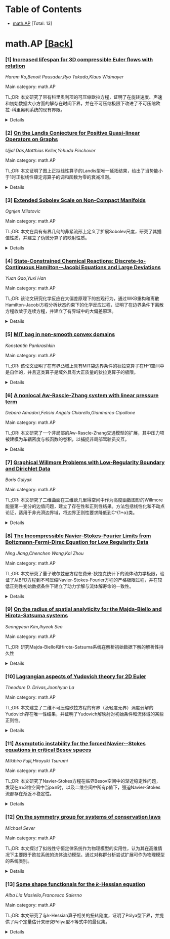 <div id=toc></div>

# Table of Contents

- [math.AP](#math.AP) [Total: 13]


<div id='math.AP'></div>

# math.AP [[Back]](#toc)

### [1] [Increased lifespan for 3D compressible Euler flows with rotation](https://arxiv.org/abs/2509.20505)
*Haram Ko,Benoit Pausader,Ryo Takada,Klaus Widmayer*

Main category: math.AP

TL;DR: 本文研究了带有科里奥利项的可压缩欧拉方程，证明了在旋转速度、声速和初始数据大小方面的解存在时间下界，并在不可压缩极限下改进了不可压缩欧拉-科里奥利系统的现有界限。


<details>
  <summary>Details</summary>
Motivation: 研究可压缩欧拉方程在科里奥利力作用下的解的存在时间，并在线性化方程中获得精确的色散衰减估计。

Method: 通过分析线性化方程的色散衰减特性，推导解的存在时间下界。

Result: 获得了与旋转速度、声速和初始数据大小相关的解存在时间下界，并在不可压缩极限下改进了现有结果。

Conclusion: 该方法为可压缩欧拉-科里奥利系统提供了更精确的解存在时间估计，并在不可压缩情况下改进了现有理论界限。

Abstract: We consider the compressible Euler equation with a Coriolis term and prove a
lower bound on the time of existence of solutions in terms of the speed of
rotation, sound speed and size of the initial data. Along the way, we obtain
precise dispersive decay estimates for the linearized equation. In the
incompressible limit, this improves current bounds for the incompressible
Euler-Coriolis system as well.

</details>


### [2] [On the Landis Conjecture for Positive Quasi-linear Operators on Graphs](https://arxiv.org/abs/2509.20559)
*Ujjal Das,Matthias Keller,Yehuda Pinchover*

Main category: math.AP

TL;DR: 本文证明了图上正拟线性算子的Landis型唯一延拓结果，给出了当势能小于1时正拟线性薛定谔算子的调和函数为零的衰减准则。


<details>
  <summary>Details</summary>
Motivation: 研究图上正拟线性算子的唯一延拓性质，利用临界性理论（如Liouville比较定理）来分析调和函数的性质。

Method: 应用临界性理论和简化的能量方法，通过衰减准则来确保调和函数的平凡性。

Result: 证明了当势能小于1时，正拟线性薛定谔算子的调和函数必须为零，特别讨论了模型图和正则树的情况。

Conclusion: 通过衰减准则和临界性理论，成功建立了图上正拟线性算子的Landis型唯一延拓定理，为模型图和正则树等特殊结构提供了应用实例。

Abstract: We prove a Landis type unique continuation result for positive quasi-linear
operators on graphs. Specifically, we give decay criteria that ensures when a
harmonic function for a positive quasilinear Schr\"odinger operator with
potential less than 1 is trivially zero. The assumption of positivity of the
operator allows the application of criticality theory such as the Liouville
comparison theorem. Furthermore, our results fundamentally build on the so
called simplified energy. As an application we discuss the case of model graphs
and in particular regular trees.

</details>


### [3] [Extended Sobolev Scale on Non-Compact Manifolds](https://arxiv.org/abs/2509.20598)
*Ognjen Milatovic*

Main category: math.AP

TL;DR: 本文在具有有界几何的非紧流形上定义了扩展Sobolev尺度，研究了其插值性质，并建立了伪微分算子的映射性质。


<details>
  <summary>Details</summary>
Motivation: 将Mikhailets和Murach在紧流形上定义的扩展Sobolev尺度推广到非紧流形，研究其插值空间特性和伪微分算子的性质。

Method: 在具有有界几何的流形上定义扩展Sobolev尺度H^φ(X)，利用插值理论分析Hilbert函数空间，研究伪微分算子的映射性质，并通过椭圆型算子定义扩展A尺度。

Result: 获得了Sobolev空间对的所有插值空间的完整描述，证明了扩展Sobolev尺度与扩展A尺度的范数等价性，并将紧流形上的性质推广到有界几何流形。

Conclusion: 成功将扩展Sobolev尺度的理论框架扩展到非紧流形，为伪微分算子理论和函数空间插值理论提供了新的工具和结果。

Abstract: Adapting the definition of ``extended Sobolev scale" on compact manifolds by
Mikhailets and Murach to the setting of a (generally non-compact) manifold of
bounded geometry $X$, we define the ``extended Sobolev scale" $H^{\varphi}(X)$,
where $\varphi$ is a function which is $RO$-varying at infinity. With the help
of the scale $H^{\varphi}(X)$, we obtain a description of all Hilbert
function-spaces that serve as interpolation spaces with respect to a pair of
Sobolev spaces $[H^{(s_0)}(X), H^{(s_1)}(X)]$, with $s_0<s_1$. We use this
interpolation property to establish a mapping property of proper uniform
pseudo-differential operators (PUPDOs) in the context of the scale
$H^{\varphi}(X)$. Additionally, using a first-order positive-definite PUPDO $A$
of elliptic type we define the ``extended $A$-scale" $H^{\varphi}_{A}(X)$ and
show that it coincides, up to norm equivalence, with the scale
$H^{\varphi}(X)$. Besides the mentioned results, we show that further
properties of the $H^{\varphi}$-scale, originally established by Mikhailets and
Murach on $\mathbb{R}^n$ and on compact manifolds, carry over to manifolds of
bounded geometry.

</details>


### [4] [State-Constrained Chemical Reactions: Discrete-to-Continuous Hamilton--Jacobi Equations and Large Deviations](https://arxiv.org/abs/2509.20747)
*Yuan Gao,Yuxi Han*

Main category: math.AP

TL;DR: 该论文研究化学反应在大偏差原理下的宏观行为，通过WKB重构和离散Hamilton-Jacobi方程分析状态约束下的化学反应过程，证明了在边界条件下离散方程收敛于连续方程，并建立了有界域中的大偏差原理。


<details>
  <summary>Details</summary>
Motivation: 研究化学反应在热力学极限下的宏观统计行为，特别是状态约束条件下的随机过程，为理解复杂化学系统的概率特性提供理论基础。

Method: 采用WKB重构方法，将重标度过程的后向方程转化为离散Hamilton-Jacobi方程，通过网格尺寸趋于零的极限分析，建立变分表示和大偏差原理。

Result: 证明了在适当参数化下，离散Hamilton-Jacobi方程的解收敛于带有Neumann边界条件的连续方程的解，并建立了有界域中化学反应过程的大偏差原理。

Conclusion: 该工作为状态约束化学反应的宏观行为分析提供了严格的数学框架，将离散随机过程与连续偏微分方程理论联系起来，扩展了大偏差原理在化学反应系统中的应用。

Abstract: We study the macroscopic behavior of chemical reactions modeled as random
time-changed Poisson processes on discrete state spaces. Using the WKB
reformulation, the backward equation of the rescaled process leads to a
discrete Hamilton--Jacobi equation with state constraints. As the grid size
tends to zero, the limiting solution and its associated variational
representation are closely connected to the good rate function of the large
deviation principle for state-constrained chemical reactions in the
thermodynamic limit. In this work, we focus on the limiting behavior of
discrete Hamilton--Jacobi equations defined on bounded domains with
state-constraint boundary conditions. For a single chemical reaction, we show
that, under a suitable reparametrization, the solution of the discrete
Hamilton--Jacobi equation converges to the solution of a continuous
Hamilton--Jacobi equation with a Neumann boundary condition. Building on this
convergence result and the associated variational representation, we establish
the large deviation principle for the rescaled chemical reaction process in
bounded domains.

</details>


### [5] [MIT bag in non-smooth convex domains](https://arxiv.org/abs/2509.20958)
*Konstantin Pankrashkin*

Main category: math.AP

TL;DR: 该论文证明了在有界凸域上具有MIT袋边界条件的狄拉克算子在H^1空间中是自伴的，并且这类算子是域外具有大正质量的狄拉克算子的极限。


<details>
  <summary>Details</summary>
Motivation: 先前类似结果仅适用于光滑域，本文旨在将结果推广到凸域情形，扩展了狄拉克算子理论的适用范围。

Method: 通过分析狄拉克算子在有界凸域上具有MIT袋边界条件的性质，证明其在H^1空间中的自伴性，并建立其与域外大质量狄拉克算子的极限关系。

Result: 成功证明了在有界凸域上，具有MIT袋边界条件的狄拉克算子是自伴的，并且是域外大质量狄拉克算子的极限。

Conclusion: 该研究将狄拉克算子自伴性和极限行为的已知结果从光滑域推广到了凸域，为相关数学物理问题提供了更一般的理论框架。

Abstract: The Dirac operator with MIT bag boundary condition in a bounded convex domain
is shown to be always self-adjoint in the $H^1$-setting. This allows one to
show that such operators appear as limit of Dirac operators with large positive
mass outside the domain. Similar results were previously known for smooth
domains only.

</details>


### [6] [A nonlocal Aw-Rascle-Zhang system with linear pressure term](https://arxiv.org/abs/2509.20973)
*Debora Amadori,Felisia Angela Chiarello,Gianmarco Cipollone*

Main category: math.AP

TL;DR: 本文研究了一个非局部的Aw-Rascle-Zhang交通模型的扩展，其中压力项被建模为车辆密度与核函数的卷积，以捕捉非局部驾驶员交互。


<details>
  <summary>Details</summary>
Motivation: 通过引入非局部压力项来更好地模拟驾驶员之间的非局部交互行为，结构上与Euler-alignment系统保持一致。

Method: 使用粘性粒子逼近方法构建累积密度的熵解，并证明近似解收敛到非局部系统的弱解。

Result: 建立了非局部系统的适定性、稳定性估计和熵选择原理。

Conclusion: 成功构建了非局部交通模型的熵解，并证明了其数学性质，为交通流建模提供了新的理论框架。

Abstract: In this paper, we study a nonlocal extension of the Aw-Rascle-Zhang traffic
model, where the pressure-like term is modeled as a convolution between vehicle
density and a kernel function. This formulation captures nonlocal driver
interactions and aligns structurally with the Euler-alignment system studied in
[23]. Using a sticky particle approximation, we construct entropy solutions to
the equation for the cumulative density and prove convergence of approximate
solutions to weak solutions of the nonlocal system. The analysis includes
well-posedness, stability estimates, and an entropic selection principle.

</details>


### [7] [Graphical Willmore Problems with Low-Regularity Boundary and Dirichlet Data](https://arxiv.org/abs/2509.21018)
*Boris Gulyak*

Main category: math.AP

TL;DR: 本文研究了二维曲面在三维欧几里得空间中作为高度函数图形的Willmore能量第一变分的边值问题，建立了存在性和正则性结果。方法包括线性化和不动点论证，适用于非光滑边界域，将边界正则性要求降低到C^{1+α}类。


<details>
  <summary>Details</summary>
Motivation: 研究带有固定夹紧边界条件的二维曲面Willmore能量变分问题，特别是在非光滑边界域上的图形表示，旨在弱化边界和Dirichlet数据的正则性假设。

Method: 通过线性化和不动点论证构造解，利用Koch和Lamm的结果将Willmore方程重写为散度形式，应用加权二阶Sobolev空间，扩展了存在性理论到Lipschitz边界域。

Result: 成功建立了在C^{1+α}类边界条件下的解的存在性和正则性，解在内部保持光滑，并将理论扩展到纯加权Sobolev框架下的Lipschitz边界域。

Conclusion: 该方法有效弱化了边界正则性要求，适用于其他高阶几何PDE，如图形Helfrich和表面扩散方程，为相关几何分析问题提供了更广泛的适用性。

Abstract: We establish existence and regularity results for boundary value problems
arising from the first variation of the Willmore energy in the graphical
setting. Our focus lies on two-dimensional surfaces with fixed clamped boundary
conditions, embedded in three-dimensional Euclidean space, and represented as
graphs of height functions over domains with non-smooth boundaries. Our
approach involves constructing solutions through linearization and a
fixed-point argument, requiring small boundary data in suitable functional
spaces. Building on the results of Koch and Lamm \cite{koch2012geometric}, we
rewrite the Willmore equation for graphs in a divergence form that allows the
application of weighted second-order Sobolev spaces. This reformulation
significantly weakens the regularity assumptions on both the boundary and the
Dirichlet data, reducing them to the $C^{1+\alpha}$-class, while the solution
remains smooth in the interior. Moreover, we extend the existence theory to
domains with merely Lipschitz boundaries within a purely weighted Sobolev
framework. Our approach is also applicable to other higher-order geometric
PDEs, including the graphical Helfrich and surface diffusion equations.

</details>


### [8] [The Incompressible Navier-Stokes-Fourier Limits from Boltzmann-Fermi-Dirac Equation for Low Regularity Data](https://arxiv.org/abs/2509.21030)
*Ning Jiang,Chenchen Wang,Kai Zhou*

Main category: math.AP

TL;DR: 本文研究了量子玻尔兹曼方程在费米-狄拉克统计下的流体动力学极限，验证了从BFD方程到不可压缩Navier-Stokes-Fourier方程的严格极限过程，并在较低正则性初始数据条件下建立了动力学解与流体解寿命的一致性。


<details>
  <summary>Details</summary>
Motivation: 研究量子玻尔兹曼方程在硬球和硬势情况下的流体动力学极限，特别关注费米-狄拉克统计下的数学严格性，并改进先前结果中对初始数据正则性的要求。

Method: 通过分析线性化碰撞算子与输运算子的谱特性及其相关半群，结合不动点论证和时间迭代方法，建立动力学方程与流体方程之间的联系。

Result: 成功验证了从BFD方程到不可压缩Navier-Stokes-Fourier方程的严格极限过程，且在较低正则性初始数据条件下证明了动力学解与流体解寿命的一致性。

Conclusion: 本文在较弱正则性条件下建立了量子玻尔兹曼方程的流体动力学极限理论，为相关物理系统的数学描述提供了更一般的理论框架。

Abstract: We consider the hydrodynamic limits of the quantum Boltzmann equation with
Fermi-Dirac statistics for hard sphere and hard potentials in the whole space.
By analyzing the spectrum of the linearized collision operator combined with
the transport operator and its associated semigroup, the incompressible
Navier-Stokes-Fourier limits from the BFD equation is verified rigorously.
Compared to the results in [Jiang-Xiong-Zhou,J. Differ. Equ.,2022], this paper
works with a lower regularity for the initial data. In addition, the
fixed-point arguments together with a time iteration ensure us to obtain the
lifespan of kinetic solution coincides with those of limiting fluid solution.

</details>


### [9] [On the radius of spatial analyticity for the Majda-Biello and Hirota-Satsuma systems](https://arxiv.org/abs/2509.21095)
*Seongyeon Kim,Ihyeok Seo*

Main category: math.AP

TL;DR: 研究Majda-Biello和Hirota-Satsuma系统在解析初始数据下解的解析性持久性


<details>
  <summary>Details</summary>
Motivation: 这是首次在耦合KdV系统中建立解析性持久性结果

Method: 研究耦合KdV系统的解析性持久性

Result: 建立了Majda-Biello和Hirota-Satsuma系统解的解析性持久性

Conclusion: 这是首次在耦合KdV系统中证明了解析性持久性

Abstract: We investigate the persistence of spatial analyticity for solutions to the
Majda-Biello and Hirota-Satsuma systems with analytic initial data. This result
is the first to establish analyticity persistence in such coupled KdV systems.

</details>


### [10] [Lagrangian aspects of Yudovich theory for 2D Euler](https://arxiv.org/abs/2509.21121)
*Theodore D. Drivas,Joonhyun La*

Main category: math.AP

TL;DR: 本文建立了二维不可压缩欧拉方程的有界（及轻度无界）涡度弱解的Yudovich存在唯一性结果，并证明了Yudovich解映射对初始条件和流体域的某些正则性。


<details>
  <summary>Details</summary>
Motivation: 研究二维不可压缩欧拉方程的有界和轻度无界涡度弱解的存在唯一性问题，并分析解映射对参数的正则性。

Method: 建立Yudovich型存在唯一性定理，通过分析解映射对初始条件和流体域的依赖性来获得正则性结果。

Result: 证明了有界和轻度无界涡度弱解的存在唯一性，并获得了Yudovich解映射的正则性性质。

Conclusion: 该工作扩展了Yudovich经典结果，为二维欧拉方程的弱解理论提供了更完整的框架，并揭示了解映射的正则性特征。

Abstract: In this note, we establish Yudovich's existence and uniqueness result for
bounded (as well as mildly unbounded) vorticity weak solution of the
two-dimensional incompressible Euler equations. As a biproduct of our proof, we
establish some regularity results for the Yudovich solution map as it depends
of the initial conditions and the fluid domain.

</details>


### [11] [Asymptotic instability for the forced Navier--Stokes equations in critical Besov spaces](https://arxiv.org/abs/2509.21272)
*Mikihiro Fujii,Hiroyuki Tsurumi*

Main category: math.AP

TL;DR: 本文研究了Navier-Stokes方程在临界Besov空间中的渐近稳定性问题，发现在n≥3维空间中当p≥n时，以及二维空间中所有p值下，强迫Navier-Stokes流都存在渐近不稳定性。


<details>
  <summary>Details</summary>
Motivation: 渐近稳定性是流体力学数学分析中的经典问题。传统理论认为当外力在时间无穷大时衰减，小强迫Navier-Stokes流也会在临界Besov空间中强收敛到零。但这一结论在某些参数范围内可能不成立。

Method: 通过构造反例方法，展示存在任意小的外力其临界Besov范数随时间衰减，但对应的Navier-Stokes流却在临界Besov空间中振荡且不强收敛。特别分析了n≥3维和二维情况的不同表现。

Result: 证明了在n≥3维且p≥n时，以及二维所有p值下，强迫Navier-Stokes流在临界Besov空间中存在渐近不稳定性。这种不稳定性不是由线性项引起，而是由外力引起的非线性相互作用导致。

Conclusion: 临界Besov空间中Navier-Stokes方程的渐近稳定性具有参数依赖性，在特定参数范围内传统稳定性结论失效，揭示了非线性流体力学中更复杂的渐近行为。

Abstract: The asymptotic stability is one of the classical problems in the field of
mathematical analysis of fluid mechanics. In $\mathbb{R}^n$ with $n \geq 3$, it
is easily proved by the standard argument that if the given small external
force decays at temporal infinity, then the small forced Navier--Stokes flow
also strongly converges to zero as time tends to infinity in the framework of
the critical Besov spaces $\dot{B}_{p,q}^{n/p-1}(\mathbb{R}^n)$ with $1 \leq p
< n$ and $1 \leq q < \infty$. In the present paper, we show that this
asymptotic stability fails for $p \geq n$ with $n \geq 3$ in the sense that
there exist arbitrary small external forces whose critical Besov norm decays in
large time, whereas the corresponding Navier--Stokes flows oscillate and do not
strongly converge as $t \to \infty$ in the framework of the critical Besov
spaces $\dot{B}_{p,q}^{n/p-1}(\mathbb{R}^n)$. Moreover, we find that the
situation is different in the two-dimensional case $n=2$ and show the forced
Navier--Stokes flow is asymptotically unstable in
$\dot{B}_{p,1}^{2/p-1}(\mathbb{R}^2)$ for all $1 \leq p \leq \infty$. Our
instability does not appear in the linear level but is caused by the nonlinear
interaction from external forces.

</details>


### [12] [On the symmetry group for systems of conservation laws](https://arxiv.org/abs/2509.21283)
*Michael Sever*

Main category: math.AP

TL;DR: 本文探讨了拟线性守恒定律系统作为物理模型的实用性，认为其在高维情况下主要限于欧拉系统的流体流动模型。通过对称群分析尝试扩展可作为物理模型的系统类别。


<details>
  <summary>Details</summary>
Motivation: 研究拟线性守恒定律系统作为物理模型的适用范围，特别是验证在高维情况下是否主要限于欧拉系统，并尝试通过对称群分析扩展可用的物理模型类别。

Method: 使用对称群分析方法，对拟线性守恒定律系统进行分类研究，尝试识别和扩展可作为物理模型的系统类别。

Result: 研究支持了拟线性守恒定律系统作为物理模型的实用性在高维情况下主要限于欧拉系统的猜想，通过对称群分析未能显著扩展可作为物理模型的系统类别。

Conclusion: 拟线性守恒定律系统作为物理模型的实用性确实在高维情况下受到限制，主要适用于欧拉系统的流体流动模型，通过对称群方法扩展模型类别的尝试效果有限。

Abstract: A case can be made that the utility of quasi-linear systems of conservation
laws as physical models is largely limited to Euler system models of fluid
flow, at least in higher dimensions. Qualified corroboration of this conjecture
is obtained here, by attempt to extend the class of systems attractive as
physical models via the associated symmetry group.

</details>


### [13] [Some shape functionals for the $k$-Hessian equation](https://arxiv.org/abs/2509.21313)
*Alba Lia Masiello,Francesco Salerno*

Main category: math.AP

TL;DR: 本文研究了与k-Hessian算子相关的扭转刚度，证明了Pólya型下界，并提供了两个定量估计来研究Pólya型不等式中的最优集。


<details>
  <summary>Details</summary>
Motivation: 研究非空、有界、开放且属于C^2类的凸集的k-Hessian算子相关的扭转刚度，旨在建立Pólya型下界并探索最优集的性质。

Method: 使用数学分析工具，特别是针对k-Hessian算子的理论，结合凸集和C^2类的性质，进行理论推导和证明。

Result: 证明了在任何维度下k-扭转刚度的Pólya型下界，并提供了两个定量估计来研究Pólya型不等式中的最优集。

Conclusion: 通过建立Pólya型下界和定量估计，为k-Hessian算子相关的扭转刚度的研究提供了理论基础，并有助于理解最优集的性质。

Abstract: For a non-empty, bounded, open, and convex set of class $C^2$, we consider
the Torsional Rigidity associated to the $k$-Hessian operator. We first prove
P\'olya type lower bound for the $k$-Torsional Rigidity in any dimension; then,
in order to investigate optimal sets in the P\'olya type inequality, we provide
two quantitative estimates.

</details>
